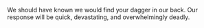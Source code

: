 We should have known we would find your dagger in our back.  Our response will be quick, devastating, and overwhelmingly deadly.

